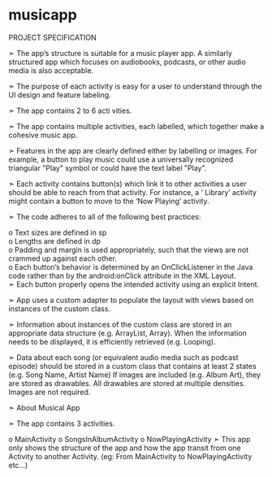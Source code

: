 # musicapp
PROJECT SPECIFICATION

➣ The app’s structure is suitable for a music player app. A similarly structured app which focuses on audiobooks, podcasts, or other       audio media is also acceptable.

➣ The purpose of each activity is easy for a user to understand through the UI design and feature labeling.

➣ The app contains 2 to 6 acti vities.

➣ The app contains multiple activities, each labelled, which together make a cohesive music app.

➣ Features in the app are clearly defined either by labelling or images. For example, a button to play music could use a universally       recognized triangular "Play" symbol or could have the text label "Play".

➣ Each activity contains button(s) which link it to other activities a user should be able to reach from that activity. For instance, a ‘ Library’ activity might contain a button to move to the ‘Now Playing’ activity.

➣ The code adheres to all of the following best practices:

o Text sizes are defined in sp<br>
o Lengths are defined in dp<br>
o Padding and margin is used appropriately, such that the views are not crammed up against each other.<br>
o Each button’s behavior is determined by an OnClickListener in the Java code rather than by the android:onClick attribute in the XML     Layout.<br>
➣ Each button properly opens the intended activity using an explicit Intent.

➣ App uses a custom adapter to populate the layout with views based on instances of the custom class.

➣ Information about instances of the custom class are stored in an appropriate data structure (e.g. ArrayList, Array). When the           information needs to be displayed, it is efficiently retrieved (e.g. Looping).

➣ Data about each song (or equivalent audio media such as podcast episode) should be stored in a custom class that contains at least 2     states (e.g. Song Name, Artist Name) If images are included (e.g. Album Art), they are stored as drawables. All drawables are stored     at multiple densities. Images are not required.

➣ About Musical App

➣ The app contains 3 activities.

o MainActivity
o SongsInAlbumActivity
o NowPlayingActivity
➣ This app only shows the structure of the app and how the app transit from one Activity to another Activity. (eg: From MainActivity to   NowPlayingActivity etc...)
